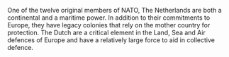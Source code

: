 One of the twelve original members of NATO, The Netherlands are both a
continental and a maritime power. In addition to their commitments to
Europe, they have legacy colonies that rely on the mother country for
protection. The Dutch are a critical element in the Land, Sea and Air
defences of Europe and have a relatively large force to aid in
collective defence.
